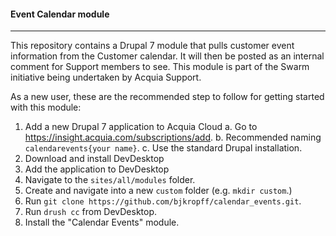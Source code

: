 #### Event Calendar module

---
This repository contains a Drupal 7 module that pulls customer event information from the Customer calendar. It will then be posted as an internal comment for Support members to see.  This module is part of the Swarm initiative being undertaken by Acquia Support.

As a new user, these are the recommended step to follow for getting started with this module:

1. Add a new Drupal 7 application to Acquia Cloud
  a. Go to https://insight.acquia.com/subscriptions/add.
  b. Recommended naming `calendarevents{your name}`.
  c. Use the standard Drupal installation.
2. Download and install DevDesktop
3. Add the application to DevDesktop
4. Navigate to the `sites/all/modules` folder.
5. Create and navigate into a new `custom` folder (e.g. `mkdir custom`.)
6. Run `git clone https://github.com/bjkropff/calendar_events.git`.
7. Run `drush cc` from DevDesktop.
8. Install the "Calendar Events" module.
